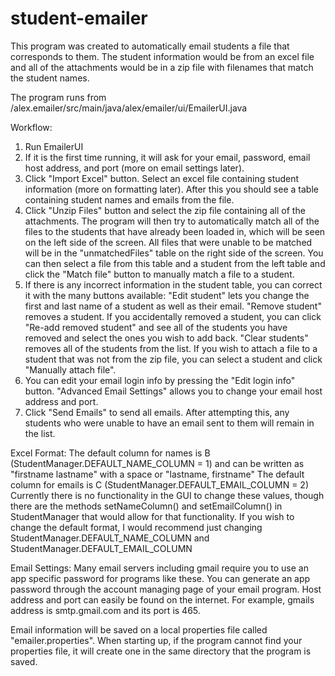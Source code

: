 # student-emailer
This program was created to automatically email students a file that corresponds to them. The student information would be from an excel file and all of the attachments would be in a zip file with filenames that match the student names. 

The program runs from /alex.emailer/src/main/java/alex/emailer/ui/EmailerUI.java

Workflow:
1. Run EmailerUI
2. If it is the first time running, it will ask for your email, password, email host address, and port (more on email settings later).
3. Click "Import Excel" button. Select an excel file containing student information (more on formatting later). After this you should see a table containing student names and emails from the file.
4. Click "Unzip Files" button and select the zip file containing all of the attachments. The program will then try to automatically match all of the files to the students that have already been loaded in, which will be seen on the left side of the screen. All files that were unable to be matched will be in the "unmatchedFiles" table on the right side of the screen. You can then select a file from this table and a student from the left table and click the "Match file" button to manually match a file to a student.
5. If there is any incorrect information in the student table, you can correct it with the many buttons available: "Edit student" lets you change the first and last name of a student as well as their email. "Remove student" removes a student. If you accidentally removed a student, you can click "Re-add removed student" and see all of the students you have removed and select the ones you wish to add back. "Clear students" removes all of the students from the list. If you wish to attach a file to a student that was not from the zip file, you can select a student and click "Manually attach file".
6. You can edit your email login info by pressing the "Edit login info" button. "Advanced Email Settings" allows you to change your email host address and port.
7. Click "Send Emails" to send all emails. After attempting this, any students who were unable to have an email sent to them will remain in the list.


Excel Format:
The default column for names is B (StudentManager.DEFAULT_NAME_COLUMN = 1) and can be written as "firstname lastname" with a space or "lastname, firstname"
The default column for emails is C (StudentManager.DEFAULT_EMAIL_COLUMN = 2) 
Currently there is no functionality in the GUI to change these values, though there are the methods setNameColumn() and setEmailColumn() in StudentManager that would allow for that functionality. If you wish to change the default format, I would recommend just changing StudentManager.DEFAULT_NAME_COLUMN and  StudentManager.DEFAULT_EMAIL_COLUMN

Email Settings:
Many email servers including gmail require you to use an app specific password for programs like these. You can generate an app password through the account managing page of your email program. Host address and port can easily be found on the internet. For example, gmails address is smtp.gmail.com and its port is 465.

Email information will be saved on a local properties file called "emailer.properties". When starting up, if the program cannot find your properties file, it will create one in the same directory that the program is saved.

